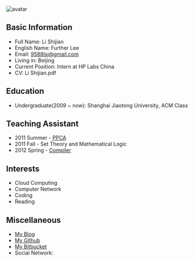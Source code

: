 
![avatar](http://en.gravatar.com/avatar/a9a1acd402ef13a85a72ee2912848807?s=256")  

Basic Information
-----------------
* Full Name: Li Shijian  
* English Name:  Further Lee  
* Email: 9588lsj@gmail.com  
* Living in: Beijing  
* Current Position: Intern at HP Labs China  
* CV: Li Shijian.pdf

Education
----------
* Undergraduate(2009 ~ now): Shanghai Jiaotong University, ACM Class    

Teaching Assistant
-------------------
* 2011 Summer - [PPCA](http://202.120.61.3:8103/wiki/PPCA_2011)  
* 2011 Fall - Set Theory and Mathematical Logic  
* 2012 Spring - [Compiler](http://acm.sjtu.edu.cn/compiler/)

Interests
----------
* Cloud Computing  
* Computer Network  
* Coding  
* Reading  

Miscellaneous
--------------
* [My Blog](http://blog.lishijian.com)
* [My Github](http://github.com/furtherLee)  
* [My Bitbucket](https://bitbucket.org/furtherLee)  
* Social Network: 

